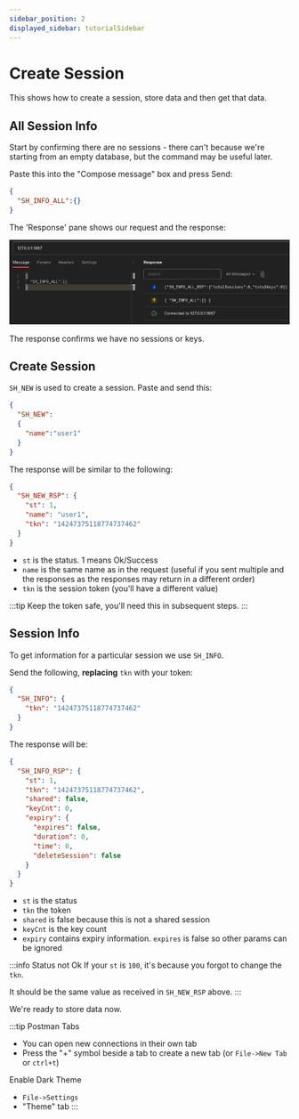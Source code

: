 ```yaml
---
sidebar_position: 2
displayed_sidebar: tutorialSidebar
---
```


# Create Session

This shows how to create a session, store data and then get that data.


## All Session Info

Start by confirming there are no sessions - there can't because we're starting from an empty database, but the command may be useful later.


Paste this into the "Compose message" box and press Send:

```json
{
  "SH_INFO_ALL":{}
}
```

The 'Response' pane shows our request and the response:

![](img/02-shinfoall.png)


The response confirms we have no sessions or keys.



## Create Session

`SH_NEW` is used to create a session. Paste and send this:

```json title="Session without expiry"
{
  "SH_NEW":
  {
    "name":"user1"
  }
}
```

The response will be similar to the following:

```json
{
  "SH_NEW_RSP": {
    "st": 1,
    "name": "user1",
    "tkn": "14247375118774737462"
  }
}
```

- `st` is the status. 1 means Ok/Success
- `name` is the same name as in the request (useful if you sent multiple and the responses as the responses may return in a different order)
- `tkn` is the session token (you'll have a different value)


:::tip
Keep the token safe, you'll need this in subsequent steps.
:::


## Session Info
To get information for a particular session we use `SH_INFO`.

Send the following, **replacing** `tkn` with your token:

```json
{
  "SH_INFO": {
    "tkn": "14247375118774737462"
  }
}
```

The response will be:

```json
{
  "SH_INFO_RSP": {
    "st": 1,
    "tkn": "14247375118774737462",
    "shared": false,
    "keyCnt": 0,
    "expiry": {
      "expires": false,
      "duration": 0,
      "time": 0,
      "deleteSession": false
    }
  }
}
```

- `st` is the status
- `tkn` the token
- `shared` is false because this is not a shared session
- `keyCnt` is the key count
- `expiry` contains expiry information. `expires` is false so other params can be ignored


:::info Status not Ok
If your `st` is `100`, it's because you forgot to change the `tkn`.

It should be the same value as received in `SH_NEW_RSP` above.
:::


We're ready to store data now.


:::tip Postman
Tabs
- You can open new connections in their own tab
- Press the "+" symbol beside a tab to create a new tab (or `File->New Tab` or `ctrl+t`)

Enable Dark Theme
- `File->Settings`
- "Theme" tab
:::